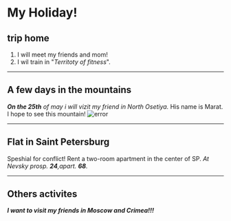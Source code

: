 # My Holiday!

## trip home
1. I will meet my friends and mom!
2. I wil train in "*Territoty of fitness*".
---
## A few days in the mountains
_**On the 25th** of may i will vizit my friend in North Osetiya._ His name is Marat.
I hope to see this mountain!
![error](mountain.jpg)

---
## Flat in Saint Petersburg
Speshial for conflict!
Rent a two-room apartment in the center of SP. *At Nevsky prosp. __24__,apart. __68__.*

---
## Others activites

***I want to visit my friends in Moscow and Crimea!!!***
